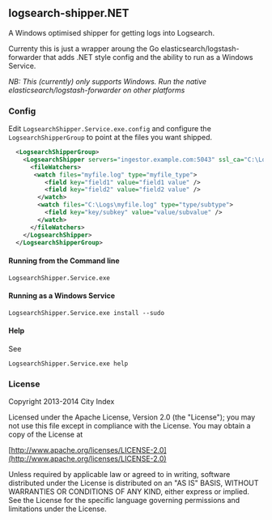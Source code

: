 ## logsearch-shipper.NET 

A Windows optimised shipper for getting logs into Logsearch.

Currenty this is just a wrapper aroung the Go elasticsearch/logstash-forwarder that adds .NET style config 
and the ability to run as a Windows Service.

_NB:  This (currently) only supports Windows.  Run the native elasticsearch/logstash-forwarder on other platforms_

### Config

Edit `LogsearchShipper.Service.exe.config` and configure the `LogsearchShipperGroup` to point at the files you want shipped.

```xml
  <LogsearchShipperGroup>
    <LogsearchShipper servers="ingestor.example.com:5043" ssl_ca="C:\Logs\mycert.crt" timeout="23">
      <fileWatchers>
       <watch files="myfile.log" type="myfile_type">
          <field key="field1" value="field1 value" />
          <field key="field2" value="field2 value" />
        </watch>
        <watch files="C:\Logs\myfile.log" type="type/subtype">
          <field key="key/subkey" value="value/subvalue" />
        </watch>
      </fileWatchers>
    </LogsearchShipper>
  </LogsearchShipperGroup>
 ```

#### Running from the Command line 

```
LogsearchShipper.Service.exe
```

#### Running as a Windows Service

```
LogsearchShipper.Service.exe install --sudo
```

#### Help

See

```
LogsearchShipper.Service.exe help
```

### License

Copyright 2013-2014 City Index

Licensed under the Apache License, Version 2.0 (the "License");
you may not use this file except in compliance with the License.
You may obtain a copy of the License at

  [http://www.apache.org/licenses/LICENSE-2.0](http://www.apache.org/licenses/LICENSE-2.0)

Unless required by applicable law or agreed to in writing, software
distributed under the License is distributed on an "AS IS" BASIS,
WITHOUT WARRANTIES OR CONDITIONS OF ANY KIND, either express or implied.
See the License for the specific language governing permissions and
limitations under the License.
